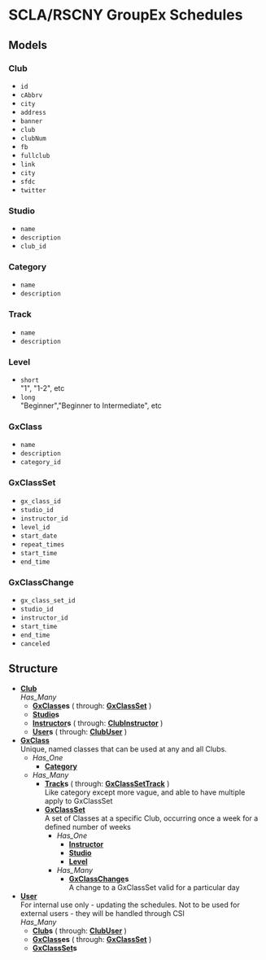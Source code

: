 # SCLA/RSCNY GroupEx Schedules

## Models

### Club
- `id`
- `cAbbrv`
- `city`
- `address`
- `banner`
- `club`
- `clubNum`
- `fb`
- `fullclub`
- `link`
- `city`
- `sfdc`
- `twitter`

### Studio
- `name`
- `description`
- `club_id`

### Category
- `name`
- `description`

### Track
- `name`
- `description`

### Level
- `short`  
  "1", "1-2", etc
- `long`  
  "Beginner","Beginner to Intermediate", etc

### GxClass
- `name`
- `description`
- `category_id`

### GxClassSet
- `gx_class_id`
- `studio_id`
- `instructor_id`
- `level_id`
- `start_date`
- `repeat_times`
- `start_time`
- `end_time`

### GxClassChange
- `gx_class_set_id`
- `studio_id`
- `instructor_id`
- `start_time`
- `end_time`
- `canceled`

## Structure
- **[Club](#club)**  
    *Has_Many*
    - **[GxClass](#gxclass)es** ( through: **[GxClassSet](#gxclassset)** )
    - **[Studio](#studio)s**
    - **[Instructor](#instructor)s** ( through: **[ClubInstructor](#clubinstructor)** )
    - **[User](#user)s** ( through: **[ClubUser](#clubuser)** )
- **[GxClass](#gxclass)**  
    Unique, named classes that can be used at any and all Clubs.  
    - *Has_One*
        - **[Category](#category)**
    - *Has_Many*
        - **[Track](#track)s** ( through: **[GxClassSetTrack](#gxclasssetTrack)** )  
          Like category except more vague, and able to have multiple apply to GxClassSet
        - **[GxClassSet](#gxclassset)**  
            A set of Classes at a specific Club, occurring once a week for a defined number of weeks  
            - *Has_One*
                - **[Instructor](#instructor)**
                - **[Studio](#studio)**
                - **[Level](#level)**
            - *Has_Many*
                - **[GxClassChange](#gxclassChange)s**  
                  A change to a GxClassSet valid for a particular day
- **[User](#user)**  
    For internal use only - updating the schedules. Not to be used for external users - they will be handled through CSI  
    *Has_Many*
    - **[Club](#club)s** ( through: **[ClubUser](#clubuser)** )
    - **[GxClass](#gxclass)es** ( through: **[GxClassSet](#gxclassset)** )
    - **[GxClassSet](#gxclassset)s**
